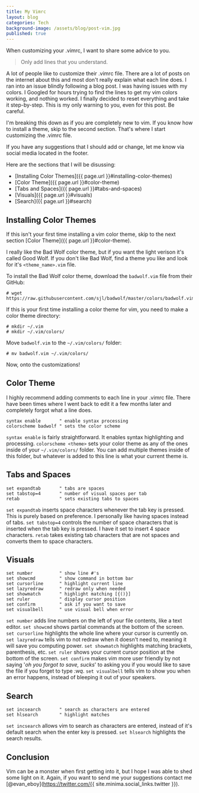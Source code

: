 ```yaml
---
title: My Vimrc
layout: blog
categories: Tech
background-image: /assets/blog/post-vim.jpg
published: true
---
```


When customizing your .vimrc, I want to share some advice to you.

> Only add lines that you understand.

A lot of people like to customize their .vimrc file. There are a lot of posts on the internet about this and most don't really explain what each line does. I ran into an issue blindly following a blog post. I was having issues with my colors. I Googled for hours trying to find the lines to get my vim colors working, and nothing worked. I finally decided to reset everything and take it step-by-step. This is my only warning to you, even for this post. Be careful.

I'm breaking this down as if you are completely new to vim. If you know how to install a theme, skip to the second section. That's where I start customizing the .vimrc file.

If you have any suggestions that I should add or change, let me know via social media located in the footer.

Here are the sections that I will be disussing:
* [Installing Color Themes]({{ page.url }}#installing-color-themes)
* [Color Theme]({{ page.url }}#color-theme)
* [Tabs and Spaces]({{ page.url }}#tabs-and-spaces)
* [Visuals]({{ page.url }}#visuals)
* [Search]({{ page.url }}#search)

## Installing Color Themes

If this isn't your first time installing a vim color theme, skip to the next section [Color Theme]({{ page.url }}#color-theme).

I really like the Bad Wolf color theme, but if you want the light verison it's called Good Wolf. If you don't like Bad Wolf, find a theme you like and look for it's `<theme_name>.vim` file.

To install the Bad Wolf color theme, download the `badwolf.vim` file from their GitHub:
```
# wget https://raw.githubusercontent.com/sjl/badwolf/master/colors/badwolf.vim
```

If this is your first time installing a color theme for vim, you need to make a color theme directory:
```
# mkdir ~/.vim
# mkdir ~/.vim/colors/
```

Move `badwolf.vim` to the `~/.vim/colors/` folder:
```
# mv badwolf.vim ~/.vim/colors/
```

Now, onto the customizations!

## Color Theme

I highly recommend adding comments to each line in your .vimrc file. There have been times where I went back to edit it a few months later and completely forgot what a line does.

```
syntax enable       " enable syntax processing
colorscheme badwolf " sets the color scheme
```
`syntax enable` is fairly straightforward. It enables syntax highlighting and processing. `colorscheme <theme>` sets your color theme as any of the ones inside of your `~/.vim/colors/` folder. You can add multiple themes inside of this folder, but whatever is added to this line is what your current theme is.


## Tabs and Spaces

```
set expandtab       " tabs are spaces
set tabstop=4       " number of visual spaces per tab
retab               " sets existing tabs to spaces
```
`set expandtab` inserts space characters whenever the tab key is pressed. This is purely based on preference. I personally like having spaces instead of tabs. `set tabstop=4` controls the number of space characters that is inserted when the tab key is pressed. I have it set to insert 4 space characters. `retab` takes existing tab characters that are not spaces and converts them to space characters.


## Visuals

```
set number          " show line #'s
set showcmd         " show command in bottom bar
set cursorline      " highlight current line
set lazyredraw      " redraw only when needed
set showmatch       " highlight matching [{()}]
set ruler           " display cursor position
set confirm         " ask if you want to save
set visualbell      " use visual bell when error
```

`set number` adds line numbers on the left of your file contents, like a text editor. `set showcmd` shows partial commands at the bottom of the screen. `set cursorline` highlights the whole line where your cursor is currently on. `set lazyredraw` tells vim to not redraw when it doesn't need to, meaning it will save you computing power. `set showmatch` highlights matching brackets, parenthesis, etc. `set ruler` shows your current cursor position at the bottom of the screen. `set confirm` makes vim more user friendly by not saying '*oh you forgot to save, sucks*' to asking you if you would like to save the file if you forget to type *:wq*. `set visualbell` tells vim to show you when an error happens, instead of bleeping it out of your speakers.

## Search

```
set incsearch       " search as characters are entered
set hlsearch        " highlight matches
```

`set incsearch` allows vim to search as characters are entered, instead of it's default search when the enter key is pressed. `set hlsearch` highlights the search results.

## Conclusion

Vim can be a monster when first getting into it, but I hope I was able to shed some light on it. Again, if you want to send me your suggestions contact me [@evan_eboy](https://twitter.com/{{ site.minima.social_links.twitter }}).
